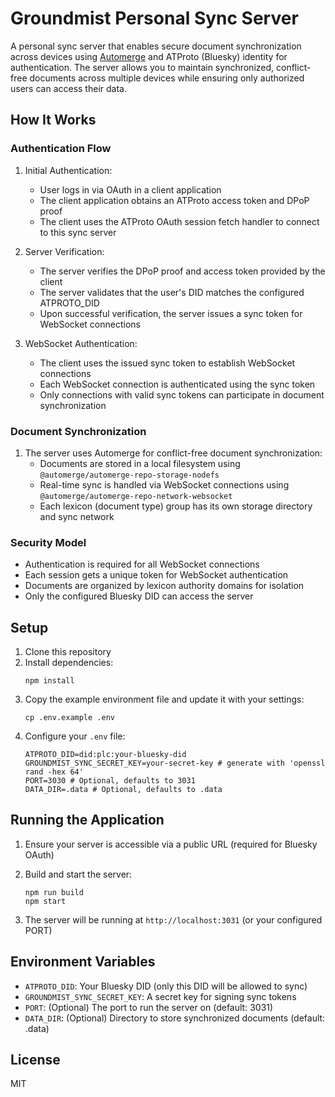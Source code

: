 # Groundmist Personal Sync Server

A personal sync server that enables secure document synchronization across devices using [Automerge](https://automerge.org/) and ATProto (Bluesky) identity for authentication. The server allows you to maintain synchronized, conflict-free documents across multiple devices while ensuring only authorized users can access their data.

## How It Works

### Authentication Flow
1. Initial Authentication:
   - User logs in via OAuth in a client application
   - The client application obtains an ATProto access token and DPoP proof
   - The client uses the ATProto OAuth session fetch handler to connect to this sync server

2. Server Verification:
   - The server verifies the DPoP proof and access token provided by the client
   - The server validates that the user's DID matches the configured ATPROTO_DID
   - Upon successful verification, the server issues a sync token for WebSocket connections

3. WebSocket Authentication:
   - The client uses the issued sync token to establish WebSocket connections
   - Each WebSocket connection is authenticated using the sync token
   - Only connections with valid sync tokens can participate in document synchronization

### Document Synchronization
1. The server uses Automerge for conflict-free document synchronization:
   - Documents are stored in a local filesystem using `@automerge/automerge-repo-storage-nodefs`
   - Real-time sync is handled via WebSocket connections using `@automerge/automerge-repo-network-websocket`
   - Each lexicon (document type) group has its own storage directory and sync network

### Security Model
- Authentication is required for all WebSocket connections
- Each session gets a unique token for WebSocket authentication
- Documents are organized by lexicon authority domains for isolation
- Only the configured Bluesky DID can access the server

## Setup

1. Clone this repository
2. Install dependencies:
   ```
   npm install
   ```
3. Copy the example environment file and update it with your settings:
   ```
   cp .env.example .env
   ```
4. Configure your `.env` file:
   ```
   ATPROTO_DID=did:plc:your-bluesky-did
   GROUNDMIST_SYNC_SECRET_KEY=your-secret-key # generate with 'openssl rand -hex 64'
   PORT=3030 # Optional, defaults to 3031
   DATA_DIR=.data # Optional, defaults to .data
   ```

## Running the Application

1. Ensure your server is accessible via a public URL (required for Bluesky OAuth)

2. Build and start the server:
   ```
   npm run build
   npm start
   ```

3. The server will be running at `http://localhost:3031` (or your configured PORT)

## Environment Variables

- `ATPROTO_DID`: Your Bluesky DID (only this DID will be allowed to sync)
- `GROUNDMIST_SYNC_SECRET_KEY`: A secret key for signing sync tokens
- `PORT`: (Optional) The port to run the server on (default: 3031)
- `DATA_DIR`: (Optional) Directory to store synchronized documents (default: .data)

## License

MIT